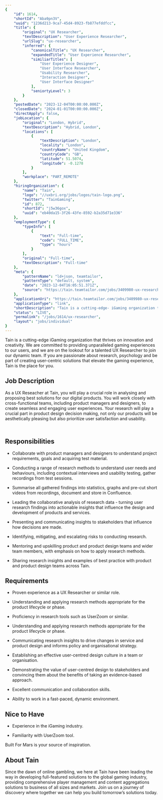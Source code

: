 ```yaml
---
{
	"id": 1614,
	"shortId": "Aba9pn3V",
	"uuid": "1236d213-9ca7-45d4-8923-fb877efddfcc",
	"title": {
		"original": "UX Researcher",
		"textDescription": "User Experience Researcher",
		"urlSlug": "ux-researcher",
		"inferred": {
			"canonicalTitle": "UX Researcher",
			"expandedTitle": "User Experience Researcher",
			"similiarTitles": [
				"User Experience Designer",
				"User Interface Researcher",
				"Usability Researcher",
				"Interaction Designer",
				"User Interface Designer"
			],
			"seniortyLevel": 3
		}
	},
	"postedDate": "2023-12-04T00:00:00.000Z",
	"closedDate": "2024-01-01T00:00:00.000Z",
	"directApply": false,
	"jobLocation": {
		"original": "London, Hybrid",
		"textDescription": "Hybrid, London",
		"locations": [
			{
				"textDescription": "London",
				"locality": "London",
				"countryName": "United Kingdom",
				"countryCode": "GB",
				"latitude": 51.5074,
				"longitude": -0.1278
			}
		],
		"workplace": "PART_REMOTE"
	},
	"hiringOrganization": {
		"name": "Tain",
		"logo": "//uxbri.org/jobs/logos/tain-logo.png",
		"twitter": "TainGaming",
		"id": 872,
		"shortId": "j5w36gox",
		"uuid": "eb40da15-3f26-43fe-8592-b2a35d71e336"
	},
	"employmentType": {
		"typeInfo": [
			{
				"text": "Full-time",
				"code": "FULL_TIME",
				"type": "hours"
			}
		],
		"original": "Full-time",
		"textDescription": "Full-time"
	},
	"meta": {
		"patternName": "ld+json, teamtailor",
		"patternType": "default, system",
		"date": "2023-12-04T16:05:51.371Z",
		"source": "https://tain.teamtailor.com/jobs/3409980-ux-researcher?ittk=M3YQVTSUUH"
	},
	"applicationUri": "https://tain.teamtailor.com/jobs/3409980-ux-researcher?ittk=M3YQVTSUUH",
	"applicationType": "link",
	"shortDescription": "Tain is a cutting-edge- iGaming organization that thrives on innovation and creativity. We are committed to providing unparalleled gaming experiences to our users, and we are on the lookout for a",
	"status": "LIVE",
	"permalink": "/jobs/1614/ux-researcher",
	"layout": "jobs/individual"
}
---
```

<p>Tain is a cutting-edge iGaming organization that thrives on innovation and creativity. We are committed to providing unparalleled gaming experiences to our users, and we are on the lookout for a talented UX Researcher to join our dynamic team. If you are passionate about research, psychology and be part of creating user-centric solutions that elevate the gaming experience, Tain is the place for you.</p><h2>Job Description</h2><p>As a UX Reseacher at Tain, you will play a crucial role in analysing and proposing best solutions for our digital products. You will work closely with cross-functional teams, including product managers and designers, to create seamless and engaging user experiences. Your research will play a crucial part in product design decision making, not only our products will be aesthetically pleasing but also prioritize user satisfaction and usability.</p><h2><br>Responsibilities</h2><ul><li><p>Collaborate with product managers and designers to understand project requirements, goals and acquiring test material.</p></li><li><p>Conducting a range of research methods to understand user needs and behaviours, including contextual interviews and usability testing, gather recordings from test sessions.</p></li><li><p>Summarise all gathered findings into statistics, graphs and pre-cut short videos from recordings, document and store in Confluence.</p></li><li><p>Leading the collaborative analysis of research data - turning user research findings into actionable insights that influence the design and development of products and services.</p></li><li><p>Presenting and communicating insights to stakeholders that influence how decisions are made.</p></li><li><p>Identifying, mitigating, and escalating risks to conducting research.</p></li><li><p>Mentoring and upskilling product and product design teams and wider team members, with emphasis on how to apply research methods.</p></li><li><p>Sharing research insights and examples of best practice with product and product design teams across Tain.</p></li></ul><h2>Requirements</h2><ul><li><p>Proven experience as a UX Researcher or similar role.</p></li><li><p>Understanding and applying research methods appropriate for the product lifecycle or phase.</p></li><li><p>Proficiency in research tools such as UserZoom or similar.</p></li><li><p>Understanding and applying research methods appropriate for the product lifecycle or phase.</p></li><li><p>Communicating research insights to drive changes in service and product design and informs policy and organisational strategy.</p></li><li><p>Establishing an effective user-centred design culture in a team or organisation.</p></li><li><p>Demonstrating the value of user-centred design to stakeholders and convincing them about the benefits of taking an evidence-based approach.</p></li><li><p>Excellent communication and collaboration skills.</p></li><li><p>Ability to work in a fast-paced, dynamic environment.</p></li></ul><h2>Nice to Have<br></h2><ul><li><p>Experience in the iGaming industry.</p></li><li><p>Familiarity with UserZoom tool.</p></li></ul><p>Built For Mars is your source of inspiration.</p><h2>About Tain</h2><p>Since the dawn of online gambling, we here at Tain have been leading the way in developing full-featured solutions to the global gaming industry, providing comprehensive player management and content aggregations solutions to business of all sizes and markets. Join us on a journey of discovery where together we can help you build tomorrow’s solutions today.</p><p>&nbsp;</p><p>&nbsp;</p>
